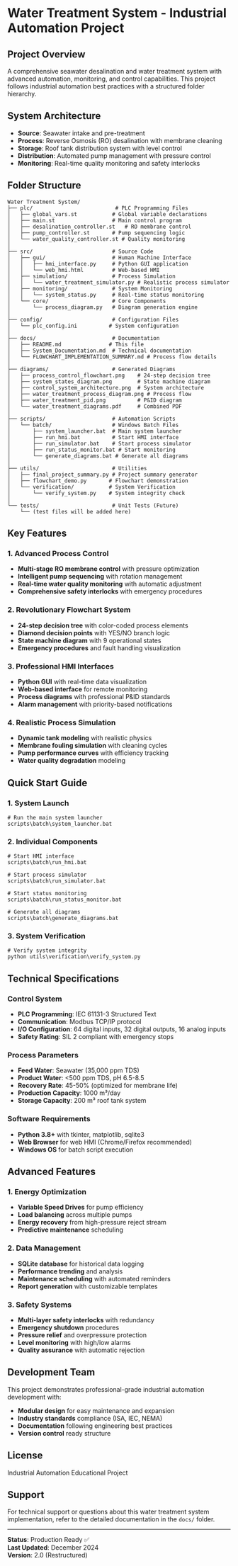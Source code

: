 # Water Treatment System - Industrial Automation Project

## Project Overview
A comprehensive seawater desalination and water treatment system with advanced automation, monitoring, and control capabilities. This project follows industrial automation best practices with a structured folder hierarchy.

## System Architecture
- **Source**: Seawater intake and pre-treatment
- **Process**: Reverse Osmosis (RO) desalination with membrane cleaning
- **Storage**: Roof tank distribution system with level control
- **Distribution**: Automated pump management with pressure control
- **Monitoring**: Real-time quality monitoring and safety interlocks

## Folder Structure

```
Water Treatment System/
├── plc/                          # PLC Programming Files
│   ├── global_vars.st           # Global variable declarations
│   ├── main.st                  # Main control program
│   ├── desalination_controller.st   # RO membrane control
│   ├── pump_controller.st       # Pump sequencing logic
│   └── water_quality_controller.st # Quality monitoring
│
├── src/                         # Source Code
│   ├── gui/                     # Human Machine Interface
│   │   ├── hmi_interface.py     # Python GUI application
│   │   └── web_hmi.html         # Web-based HMI
│   ├── simulation/              # Process Simulation
│   │   └── water_treatment_simulator.py # Realistic process simulator
│   ├── monitoring/              # System Monitoring
│   │   └── system_status.py     # Real-time status monitoring
│   └── core/                    # Core Components
│       └── process_diagram.py   # Diagram generation engine
│
├── config/                      # Configuration Files
│   └── plc_config.ini          # System configuration
│
├── docs/                        # Documentation
│   ├── README.md               # This file
│   ├── System_Documentation.md  # Technical documentation
│   └── FLOWCHART_IMPLEMENTATION_SUMMARY.md # Process flow details
│
├── diagrams/                    # Generated Diagrams
│   ├── process_control_flowchart.png    # 24-step decision tree
│   ├── system_states_diagram.png        # State machine diagram
│   ├── control_system_architecture.png  # System architecture
│   ├── water_treatment_process_diagram.png # Process flow
│   ├── water_treatment_pid.png          # P&ID diagram
│   └── water_treatment_diagrams.pdf     # Combined PDF
│
├── scripts/                     # Automation Scripts
│   └── batch/                   # Windows Batch Files
│       ├── system_launcher.bat  # Main system launcher
│       ├── run_hmi.bat          # Start HMI interface
│       ├── run_simulator.bat    # Start process simulator
│       ├── run_status_monitor.bat # Start monitoring
│       └── generate_diagrams.bat # Generate all diagrams
│
├── utils/                       # Utilities
│   ├── final_project_summary.py # Project summary generator
│   ├── flowchart_demo.py       # Flowchart demonstration
│   └── verification/           # System Verification
│       └── verify_system.py    # System integrity check
│
└── tests/                       # Unit Tests (Future)
    └── (test files will be added here)
```

## Key Features

### 1. Advanced Process Control
- **Multi-stage RO membrane control** with pressure optimization
- **Intelligent pump sequencing** with rotation management
- **Real-time water quality monitoring** with automatic adjustment
- **Comprehensive safety interlocks** with emergency procedures

### 2. Revolutionary Flowchart System
- **24-step decision tree** with color-coded process elements
- **Diamond decision points** with YES/NO branch logic
- **State machine diagram** with 9 operational states
- **Emergency procedures** and fault handling visualization

### 3. Professional HMI Interfaces
- **Python GUI** with real-time data visualization
- **Web-based interface** for remote monitoring
- **Process diagrams** with professional P&ID standards
- **Alarm management** with priority-based notifications

### 4. Realistic Process Simulation
- **Dynamic tank modeling** with realistic physics
- **Membrane fouling simulation** with cleaning cycles
- **Pump performance curves** with efficiency tracking
- **Water quality degradation** modeling

## Quick Start Guide

### 1. System Launch
```batch
# Run the main system launcher
scripts\batch\system_launcher.bat
```

### 2. Individual Components
```batch
# Start HMI interface
scripts\batch\run_hmi.bat

# Start process simulator
scripts\batch\run_simulator.bat

# Start status monitoring
scripts\batch\run_status_monitor.bat

# Generate all diagrams
scripts\batch\generate_diagrams.bat
```

### 3. System Verification
```batch
# Verify system integrity
python utils\verification\verify_system.py
```

## Technical Specifications

### Control System
- **PLC Programming**: IEC 61131-3 Structured Text
- **Communication**: Modbus TCP/IP protocol
- **I/O Configuration**: 64 digital inputs, 32 digital outputs, 16 analog inputs
- **Safety Rating**: SIL 2 compliant with emergency stops

### Process Parameters
- **Feed Water**: Seawater (35,000 ppm TDS)
- **Product Water**: <500 ppm TDS, pH 6.5-8.5
- **Recovery Rate**: 45-50% (optimized for membrane life)
- **Production Capacity**: 1000 m³/day
- **Storage Capacity**: 200 m³ roof tank system

### Software Requirements
- **Python 3.8+** with tkinter, matplotlib, sqlite3
- **Web Browser** for web HMI (Chrome/Firefox recommended)
- **Windows OS** for batch script execution

## Advanced Features

### 1. Energy Optimization
- **Variable Speed Drives** for pump efficiency
- **Load balancing** across multiple pumps
- **Energy recovery** from high-pressure reject stream
- **Predictive maintenance** scheduling

### 2. Data Management
- **SQLite database** for historical data logging
- **Performance trending** and analysis
- **Maintenance scheduling** with automated reminders
- **Report generation** with customizable templates

### 3. Safety Systems
- **Multi-layer safety interlocks** with redundancy
- **Emergency shutdown** procedures
- **Pressure relief** and overpressure protection
- **Level monitoring** with high/low alarms
- **Quality assurance** with automatic rejection

## Development Team
This project demonstrates professional-grade industrial automation development with:
- **Modular design** for easy maintenance and expansion
- **Industry standards** compliance (ISA, IEC, NEMA)
- **Documentation** following engineering best practices
- **Version control** ready structure

## License
Industrial Automation Educational Project

## Support
For technical support or questions about this water treatment system implementation, refer to the detailed documentation in the `docs/` folder.

---
**Status**: Production Ready ✅  
**Last Updated**: December 2024  
**Version**: 2.0 (Restructured)

